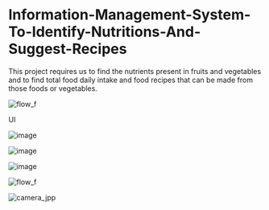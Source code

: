 # Information-Management-System-To-Identify-Nutritions-And-Suggest-Recipes
This project requires us to find the nutrients present in fruits and vegetables and to find total food daily intake and food recipes that can be made from those foods or vegetables.


![flow_f](https://github.com/user-attachments/assets/85df3a11-99ba-4248-8f8a-655eb7a0a45b)


UI 

![image](https://github.com/user-attachments/assets/6239483e-0bd3-4910-91ae-617c6e21358e)

![image](https://github.com/user-attachments/assets/10b65f4e-2a64-4ffb-871e-0fa7d1d24c0b)

![image](https://github.com/user-attachments/assets/6eeec042-6f09-4269-badb-92b5ec33f4db)


![flow_f](https://github.com/user-attachments/assets/99f6effa-e5d5-4dd7-9a87-4cca0c9df500)

![camera_jpp](https://github.com/user-attachments/assets/b9577fbf-1b5c-460d-9b42-b9cc37cf4f76)
